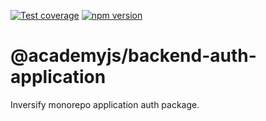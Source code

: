 [![Test coverage](https://codecov.io/gh//notaphplover/academy-manager/branch/main/graph/badge.svg?flag=%40academyjs%2Fbackend-auth-application)](https://codecov.io/gh//notaphplover/academy-manager/branch/main/graph/badge.svg?flag=%40academyjs%2Fbackend-auth-application)
[![npm version](https://img.shields.io/github/package-json/v//notaphplover/academy-manager?filename=packages%2Fbackend%2Fauth%2Fapplication%2Fpackage.json&style=plastic)](https://www.npmjs.com/package/@academyjs/backend-auth-application)

# @academyjs/backend-auth-application

Inversify monorepo application auth package.
